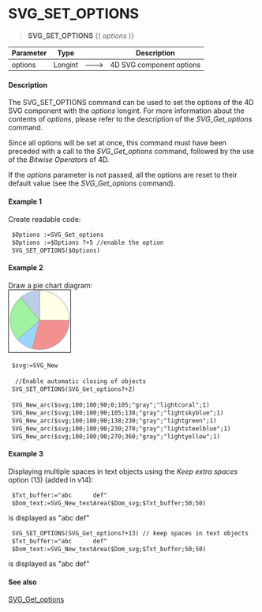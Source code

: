 # SVG_SET_OPTIONS

>**SVG_SET_OPTIONS** {( *options* )}

| Parameter | Type |  | Description |
| --- | --- | --- | --- |
| options | Longint | &#x1F852; | 4D SVG component options |



#### Description 

The SVG\_SET\_OPTIONS command can be used to set the options of the 4D SVG component with the *options* longint. For more information about the contents of *options*, please refer to the description of the *SVG\_Get\_options* command.

Since all options will be set at once, this command must have been preceded with a call to the *SVG\_Get\_options* command, followed by the use of the *Bitwise Operators* of 4D.

If the *options* parameter is not passed, all the options are reset to their default value (see the *SVG\_Get\_options* command).

#### Example 1 

Create readable code:

```4d
 $Options :=SVG_Get_options
 $Options :=$Options ?+5 //enable the option
 SVG_SET_OPTIONS($Options)
```

#### Example 2 

Draw a pie chart diagram:  
![](../images/pict196638.en.png)

```4d
 $svg:=SVG_New
 
  //Enable automatic closing of objects
 SVG_SET_OPTIONS(SVG_Get_options?+2)
 
 SVG_New_arc($svg;100;100;90;0;105;"gray";"lightcoral";1)
 SVG_New_arc($svg;100;100;90;105;138;"gray";"lightskyblue";1)
 SVG_New_arc($svg;100;100;90;138;230;"gray";"lightgreen";1)
 SVG_New_arc($svg;100;100;90;230;270;"gray";"lightsteelblue";1)
 SVG_New_arc($svg;100;100;90;270;360;"gray";"lightyellow";1)
```

#### Example 3 

Displaying multiple spaces in text objects using the *Keep extra spaces* option (13) (added in v14):

```4d
 $Txt_buffer:="abc      def"
 $Dom_text:=SVG_New_textArea($Dom_svg;$Txt_buffer;50;50)
```

is displayed as "abc def"

```4d
 SVG_SET_OPTIONS(SVG_Get_options?+13) // keep spaces in text objects
 $Txt_buffer:="abc      def"
 $Dom_text:=SVG_New_textArea($Dom_svg;$Txt_buffer;50;50)
```

is displayed as "abc def"

#### See also 

[SVG\_Get\_options](SVG%5FGet%5Foptions.md)  